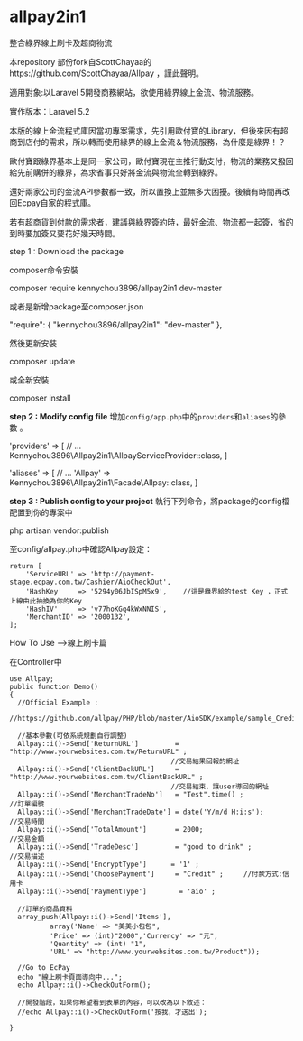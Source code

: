 # allpay2in1

整合綠界線上刷卡及超商物流

本repository 部份fork自ScottChayaa的https://github.com/ScottChayaa/Allpay ，謹此聲明。

適用對象:以Laravel 5開發商務網站，欲使用綠界線上金流、物流服務。

實作版本：Laravel 5.2

本版的線上金流程式庫因當初專案需求，先引用歐付寶的Library，但後來因有超商到店付的需求，所以轉而使用綠界的線上金流＆物流服務，為什麼是綠界！？

歐付寶跟綠界基本上是同一家公司，歐付寶現在主推行動支付，物流的業務又撥回給先前購併的綠界，為求省事只好將金流與物流全轉到綠界。

還好兩家公司的金流API參數都一致，所以置換上並無多大困擾。後續有時間再改回Ecpay自家的程式庫。

若有超商貨到付款的需求者，建議與綠界簽約時，最好金流、物流都一起簽，省的到時要加簽又要花好幾天時間。

step 1 : Download the package

composer命令安裝	

composer require kennychou3896/allpay2in1 dev-master

或者是新增package至composer.json

"require": {
  "kennychou3896/allpay2in1": "dev-master"
},

然後更新安裝

composer update

或全新安裝

composer install


**step 2 : Modify config file**
增加`config/app.php`中的`providers`和`aliases`的參數 。

'providers' => [ // ... Kennychou3896\Allpay2in1\AllpayServiceProvider::class, ]

'aliases' => [ // ... 'Allpay' => Kennychou3896\Allpay2in1\Facade\Allpay::class, ]


**step 3 : Publish config to your project**
執行下列命令，將package的config檔配置到你的專案中

php artisan vendor:publish

至config/allpay.php中確認Allpay設定：

    return [
        'ServiceURL' => 'http://payment-stage.ecpay.com.tw/Cashier/AioCheckOut',    
        'HashKey'    => '5294y06JbISpM5x9',    //這是綠界給的test Key ，正式上線由此抽換為你的Key
        'HashIV'     => 'v77hoKGq4kWxNNIS',    
        'MerchantID' => '2000132',    
    ];


How To Use -->線上刷卡篇

在Controller中
      
    use Allpay; 
    public function Demo()
    {   
      //Official Example :     
      //https://github.com/allpay/PHP/blob/master/AioSDK/example/sample_Credit_CreateOrder.php
    
      //基本參數(可依系統規劃自行調整)
      Allpay::i()->Send['ReturnURL']         = "http://www.yourwebsites.com.tw/ReturnURL" ; 
                                            //交易結果回報的網址
      Allpay::i()->Send['ClientBackURL']     = "http://www.yourwebsites.com.tw/ClientBackURL" ; 
                                            //交易結束，讓user導回的網址
      Allpay::i()->Send['MerchantTradeNo']   = "Test".time() ;           //訂單編號
      Allpay::i()->Send['MerchantTradeDate'] = date('Y/m/d H:i:s');      //交易時間
      Allpay::i()->Send['TotalAmount']       = 2000;                     //交易金額
      Allpay::i()->Send['TradeDesc']         = "good to drink" ;         //交易描述
      Allpay::i()->Send['EncryptType']      = '1' ;  
      Allpay::i()->Send['ChoosePayment']     = "Credit" ;     //付款方式:信用卡
      Allpay::i()->Send['PaymentType']        = 'aio' ;

      //訂單的商品資料
      array_push(Allpay::i()->Send['Items'], 
              array('Name' => "美美小包包", 
              'Price' => (int)"2000",'Currency' => "元", 
              'Quantity' => (int) "1", 
              'URL' => "http://www.yourwebsites.com.tw/Product"));

      //Go to EcPay    
      echo "線上刷卡頁面導向中...";    
      echo Allpay::i()->CheckOutForm();
    
      //開發階段，如果你希望看到表單的內容，可以改為以下敘述：   
      //echo Allpay::i()->CheckOutForm('按我，才送出');
    
    }
